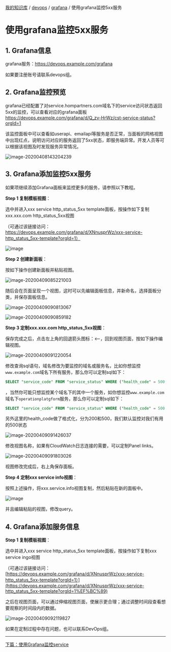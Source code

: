 [我的知识库](../../README.md) / [devops](../zz_gneratered_mdi.md) / [grafana](zz_gneratered_mdi.md) / 使用grafana监控5xx服务

# 使用grafana监控5xx服务

## 1. Grafana信息

grafana服务：<https://devops.example.com/grafana>

如果要注册账号请联系devops组。

## 2. Grafana监控预览

grafana已经配置了对service.hompartners.com域名下的service访问状态返回5xx的监控，可以查看对应的grafana面板<https://devops.example.com/grafana/d/Q_zv-HrWz/cst-service-status?orgId=1>

该监控面板中可以查看如userapi、emailapi等服务是否正常，当面板的网格视图中出现红点，说明访问对应的服务返回了5xx状态，即服务端异常。开发人员等可以根据该视图及时发现服务异常情况。

![image-20200408143204239](https://fs.poneding.com/images/image-20200408143204239.png)

## 3. Grafana添加监控5xx服务

如果项继续添加Grafana面板来监控更多的服务，请参照以下教程。

**Step 1 复制模板视图**：

选中并进入xxx service http_status_5xx template面板，按操作如下复制xxx.xxx.com http_status_5xx视图

（可通过该链接访问：<https://devops.example.com/grafana/d/XNnusprWz/xxx-service-http_status_5xx-template?orgId=1）>

![image](C:\Users\dp\AppData\Roaming\marktext\images\2020-04-08-17-51-09-image.png)

**Step 2 创建新面板**：

按如下操作创建新面板并粘贴视图。

![image-20200409085221003](https://fs.poneding.com/images/image-20200409085221003.png)

随后会在页面呈现一个视图，这时可以先编辑面板信息，并新命名，选择面板分类，并保存面板信息。

![image-20200409090813067](https://fs.poneding.com/images/image-20200409090813067.png)

![image-20200409090859182](https://fs.poneding.com/images/image-20200409090859182.png)

**Step 3 定制xxx.xxx.com http_status_5xx视图**：

保存完成之后，点击左上角的回退箭头图标：<--，回到视图页面，按如下操作编辑视图。

![image-20200409091220054](https://fs.poneding.com/images/image-20200409091220054.png)

修改查询sql语句，域名修改为要监控的域名或服务名，比如你想监控`www.example.com`域名下所有服务，那么你可以定制sql如下：

```sql
SELECT "service_code" FROM "service_status" WHERE ("health_code" = 500 AND "domain_name" = 'www.example.com') AND $timeFilter GROUP BY "service_name"
```

，当然你可能只想监控某个域名下的其中一个服务，如你想监控`www.example.com`域名下`operationplatgform`服务，那么你可以定制sql如下：

```sql
SELECT "service_code" FROM "service_status" WHERE ("health_code" = 500 AND "domain_name" = 'www.example.com' AND "service_name" = 'operationplatgform') 
```

另外这里的health_code做了格式化，分为200和500，我们默认监控对我们有用的500状态

![image-20200409091426037](https://fs.poneding.com/images/image-20200409091426037.png)

修改视图名称，如果有CloudWatch日志连接的需要，可以定制Panel links。

![image-20200409091803026](https://fs.poneding.com/images/image-20200409091803026.png)

视图修改完成后，右上角保存面板。

**Step 4 定制xxx service info视图**：

按照上述操作，将xxx.service.info视图复制，然后粘贴在新的面板中。

![image](C:\Users\dp\AppData\Roaming\marktext\images\2020-04-14-15-37-05-image.png)

并且编辑粘贴的视图，修改query。

## 4. Grafana添加服务信息

**Step 1 复制模板视图**：

选中并进入xxx service http_status_5xx template面板，按操作如下复制xxx service ingo视图

（可通过该链接访问：[https://devops.example.com/grafana/d/XNnusprWz/xxx-service-http_status_5xx-template?orgId=1）](https://devops.example.com/grafana/d/XNnusprWz/xxx-service-http_status_5xx-template?orgId=1%EF%BC%89)

之后在视图页面，可以通过伸缩视图页面，使展示更合理；通过调整时间段查看想要观察的时间段内的数据。

![image-20200409092119827](https://fs.poneding.com/images/image-20200409092119827.png)

如果在定制过程中存在问题，也可以联系DevOps组。

---
[下篇：使用Grafana监控service](grafana-monite-service.md)
